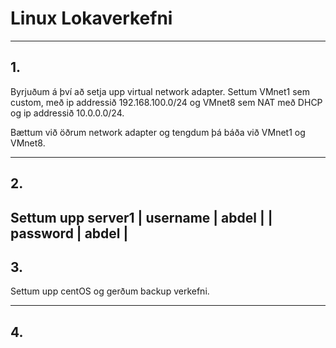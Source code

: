 # Linux Lokaverkefni
---
## 1.
Byrjuðum á því að setja upp virtual network adapter. Settum VMnet1 sem custom, með ip addressið 192.168.100.0/24 og VMnet8 sem NAT með DHCP og ip addressið 10.0.0.0/24.

Bættum við öðrum network adapter og tengdum þá báða við VMnet1 og VMnet8. 

---
## 2. 

Settum upp server1
| username | abdel |
| password | abdel |
---
## 3.

Settum upp centOS og gerðum backup verkefni.

---
## 4.





